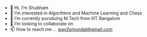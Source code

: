 - 👋 Hi, I’m Shubham
- 👀 I’m interested in Algorihtms and Machine Learning and Chess
- 🌱 I’m currently pursduing M.Tech from IIIT Bangalore
- 💞️ I’m looking to collaborate on 
- 📫 How to reach me ... way2smondal@gmail.com 


